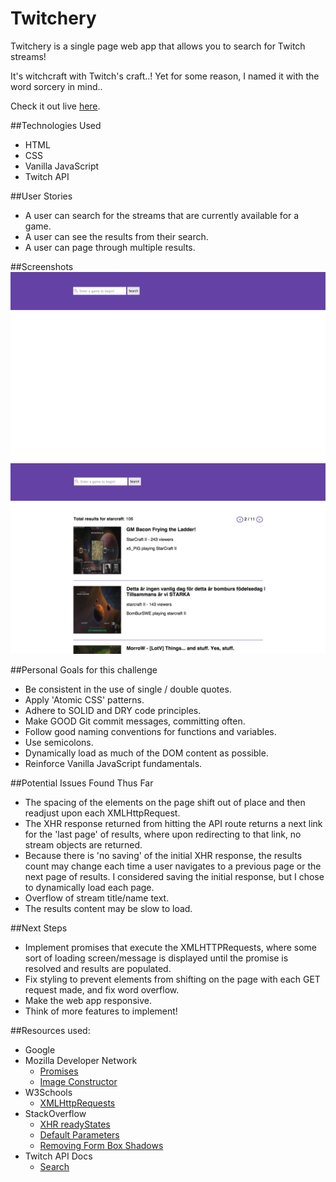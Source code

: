 # Twitchery
Twitchery is a single page web app that allows you to search for Twitch streams!

It's witchcraft with Twitch's craft..! Yet for some reason, I named it with the word sorcery in mind..

Check it out live [here](http://htmlpreview.github.io/?https://github.com/hdngo/Twitchery/blob/master/index.html).

##Technologies Used
* HTML
* CSS
* Vanilla JavaScript
* Twitch API


##User Stories
* A user can search for the streams that are currently available for a game.
* A user can see the results from their search.
* A user can page through multiple results.

##Screenshots
![Landing Page](https://github.com/hdngo/Twitchery/blob/master/imgs/default-screen.png)
![Sample Results Page](https://github.com/hdngo/Twitchery/blob/master/imgs/sample-results.png)

##Personal Goals for this challenge
* Be consistent in the use of single / double quotes.
* Apply 'Atomic CSS' patterns.
* Adhere to SOLID and DRY code principles.
* Make GOOD Git commit messages, committing often.
* Follow good naming conventions for functions and variables.
* Use semicolons.
* Dynamically load as much of the DOM content as possible.
* Reinforce Vanilla JavaScript fundamentals.

##Potential Issues Found Thus Far
* The spacing of the elements on the page shift out of place and then readjust upon each XMLHttpRequest.
* The XHR response returned from hitting the API route returns a next link for the 'last page' of results, where upon redirecting to that link, no stream objects are returned.
* Because there is 'no saving' of the initial XHR response, the results count may change each time a user navigates to a previous page or the next page of results. I considered saving the initial response, but I chose to dynamically load each page.
* Overflow of stream title/name text. 
* The results content may be slow to load.

##Next Steps
* Implement promises that execute the XMLHTTPRequests, where some sort of loading screen/message is displayed until the promise is resolved and results are populated.
* Fix styling to prevent elements from shifting on the page with each GET request made, and fix word overflow.
* Make the web app responsive.
* Think of more features to implement!


##Resources used:
- Google
- Mozilla Developer Network
  - [Promises](https://developer.mozilla.org/en-US/docs/Web/JavaScript/Reference/Global_Objects/Promise)
  - [Image Constructor](https://developer.mozilla.org/en-US/docs/Web/API/HTMLImageElement/Image)
- W3Schools
  - [XMLHttpRequests](http://www.w3schools.com/ajax/ajax_xmlhttprequest_create.asp)
- StackOverflow
  - [XHR readyStates](http://stackoverflow.com/questions/632774/what-do-the-different-readystates-in-xmlhttprequest-mean-and-how-can-i-use-them)
  - [Default Parameters](http://stackoverflow.com/questions/894860/set-a-default-parameter-value-for-a-javascript-function)
  - [Removing Form Box Shadows](http://stackoverflow.com/questions/24222798/how-to-remove-the-blue-box-shadow-border-in-button-if-clicked)
- Twitch API Docs
  - [Search](https://github.com/justintv/Twitch-API/blob/master/v3_resources/search.md)
